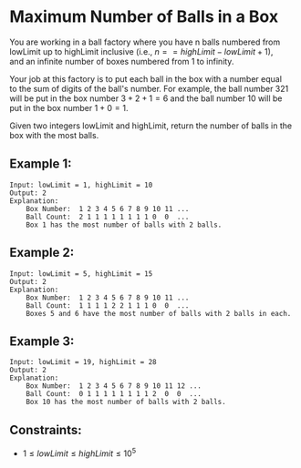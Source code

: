 # Maximum Number of Balls in a Box

You are working in a ball factory where you have n balls numbered from  
lowLimit up to highLimit inclusive (i.e., $n == highLimit - lowLimit + 1$),  
and an infinite number of boxes numbered from 1 to infinity.

Your job at this factory is to put each ball in the box with a number equal  
to the sum of digits of the ball's number. For example, the ball number 321  
will be put in the box number $3 + 2 + 1 = 6$ and the ball number 10 will be  
put in the box number $1 + 0 = 1$.

Given two integers lowLimit and highLimit, return the number of balls in the  
box with the most balls.

 

## Example 1:

    Input: lowLimit = 1, highLimit = 10
    Output: 2
    Explanation:
        Box Number:  1 2 3 4 5 6 7 8 9 10 11 ...
        Ball Count:  2 1 1 1 1 1 1 1 1 0  0  ...
        Box 1 has the most number of balls with 2 balls.

## Example 2:

    Input: lowLimit = 5, highLimit = 15
    Output: 2
    Explanation:
        Box Number:  1 2 3 4 5 6 7 8 9 10 11 ...
        Ball Count:  1 1 1 1 2 2 1 1 1 0  0  ...
        Boxes 5 and 6 have the most number of balls with 2 balls in each.

## Example 3:

    Input: lowLimit = 19, highLimit = 28
    Output: 2
    Explanation:
        Box Number:  1 2 3 4 5 6 7 8 9 10 11 12 ...
        Ball Count:  0 1 1 1 1 1 1 1 1 2  0  0  ...
        Box 10 has the most number of balls with 2 balls.

 

## Constraints:

* $1 \le lowLimit \le highLimit \le 10^5$

